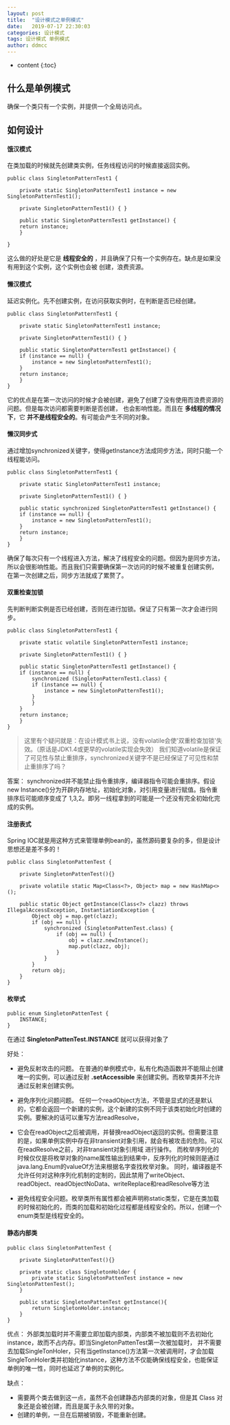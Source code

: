 ```yaml
---
layout: post
title:  "设计模式之单例模式"
date:   2019-07-17 22:30:03
categories: 设计模式
tags: 设计模式 单例模式
author: ddmcc
---
```


* content
{:toc}


## 什么是单例模式

确保一个类只有一个实例，并提供一个全局访问点。





## 如何设计

#### 饿汉模式

在类加载的时候就先创建类实例，任务线程访问的时候直接返回实例。

	public class SingletonPatternTest1 {

	    private static SingletonPatternTest1 instance = new SingletonPatternTest1();

	    private SingletonPatternTest1() { }

	    public static SingletonPatternTest1 getInstance() {
		return instance;
	    }

	}


这么做的好处是它是 **线程安全的** ，并且确保了只有一个实例存在。缺点是如果没有用到这个实例，这个实例也会被
创建，浪费资源。

#### 懒汉模式

延迟实例化。先不创建实例，在访问获取实例时，在判断是否已经创建。

	public class SingletonPatternTest1 {

	    private static SingletonPatternTest1 instance;

	    private SingletonPatternTest1() { }

	    public static SingletonPatternTest1 getInstance() {
		if (instance == null) {
		    instance = new SingletonPatternTest1();
		}
		return instance;
	    }
	}


它的优点是在第一次访问的时候才会被创建，避免了创建了没有使用而浪费资源的问题。但是每次访问都需要判断是否创建，
也会影响性能。而且在 **多线程的情况下**，它 **并不是线程安全的**。有可能会产生不同的对象。



#### 懒汉同步式

通过增加synchronized关键字，使得getInstance方法成同步方法，同时只能一个线程能访问。

	public class SingletonPatternTest1 {

	    private static SingletonPatternTest1 instance;

	    private SingletonPatternTest1() { }

	    public static synchronized SingletonPatternTest1 getInstance() {
		if (instance == null) {
		    instance = new SingletonPatternTest1();
		}
		return instance;
	    }
	}


确保了每次只有一个线程进入方法，解决了线程安全的问题。但因为是同步方法，所以会很影响性能。而且我们只需要确保第一次访问的时候不被重复创建实例，
在第一次创建之后，同步方法就成了累赘了。

#### 双重检查加锁

先判断判断实例是否已经创建，否则在进行加锁。保证了只有第一次才会进行同步。

	public class SingletonPatternTest1 {

	    private static volatile SingletonPatternTest1 instance;

	    private SingletonPatternTest1() { }

	    public static SingletonPatternTest1 getInstance() {
		if (instance == null) {
		    synchronized (SingletonPatternTest1.class) {
			if (instance == null) {
			    instance = new SingletonPatternTest1();
			}
		    }
		}
		return instance;
	    }
	}


>这里有个疑问就是：在设计模式书上说，没有volatile会使'双重检查加锁'失效。（原话是JDK1.4或更早的volatile实现会失效）
我们知道volatile是保证了可见性与禁止重排序，synchronized关键字不是已经保证了可见性和禁止重排序了吗？

答案：
synchronized并不能禁止指令重排序，编译器指令可能会重排序。假设new Instance()分为开辟内存地址，初始化对象，对引用变量进行赋值。指令重排序后可能顺序变成了
1,3,2。即另一线程拿到的可能是一个还没有完全初始化完成的实例。


#### 注册表式

Spring IOC就是用这种方式来管理单例bean的，虽然源码要复杂的多，但是设计思想还是差不多的！

	public class SingletonPattenTest {

		private SingletonPattenTest(){}

		private volatile static Map<Class<?>, Object> map = new HashMap<>();

		public static Object getInstance(Class<?> clazz) throws IllegalAccessException, InstantiationException {
			Object obj = map.get(clazz);
			if (obj == null) {
				synchronized (SingletonPattenTest.class) {
					if (obj == null) {
						obj = clazz.newInstance();
						map.put(clazz, obj);
					}
				}
			}
			return obj;
		}
	}

#### 枚举式

	public enum SingletonPattenTest {
		INSTANCE;
	}
	
在通过 **SingletonPattenTest.INSTANCE** 就可以获得对象了

好处：
- 避免反射攻击的问题。 在普通的单例模式中，私有化构造函数并不能阻止创建唯一的实例，可以通过反射 **.setAccessible** 来创建实例。而枚举类并不允许通过反射来创建实例。

- 避免序列化问题问题。 任何一个readObject方法，不管是显式的还是默认的，它都会返回一个新建的实例，这个新建的实例不同于该类初始化时创建的实例。要解决的话可以重写方法readResolve，
- 它会在readObject之后被调用，并替换readObject返回的实例。但需要注意的是，如果单例实例中存在非transient对象引用，就会有被攻击的危险。可以在readResolve之前，对非transient对象引用域
进行操作。
而枚举序列化的时候仅仅是将枚举对象的name属性输出到结果中，反序列化的时候则是通过java.lang.Enum的valueOf方法来根据名字查找枚举对象。
同时，编译器是不允许任何对这种序列化机制的定制的，因此禁用了writeObject、readObject、readObjectNoData、writeReplace和readResolve等方法

- 避免线程安全问题。枚举类所有属性都会被声明称static类型，它是在类加载的时候初始化的，而类的加载和初始化过程都是线程安全的。所以，创建一个enum类型是线程安全的。


#### 静态内部类

	public class SingletonPattenTest {

		private SingletonPattenTest(){}

		private static class SingletonHolder {
			private static SingletonPattenTest instance = new SingletonPattenTest();
		}

		public static SingletonPattenTest getInstance(){
			return SingletonHolder.instance;
		}
	}
	
优点：
外部类加载时并不需要立即加载内部类，内部类不被加载则不去初始化instance，故而不占内存。即当SingletonPattenTest第一次被加载时，
并不需要去加载SingleTonHoler，只有当getInstance()方法第一次被调用时，才会加载SingleTonHoler类并初始化instance，这种方法不仅能确保线程安全，也能保证单例的唯一性，同时也延迟了单例的实例化。

缺点：
- 需要两个类去做到这一点，虽然不会创建静态内部类的对象，但是其 Class 对象还是会被创建，而且是属于永久带的对象。
- 创建的单例，一旦在后期被销毁，不能重新创建。